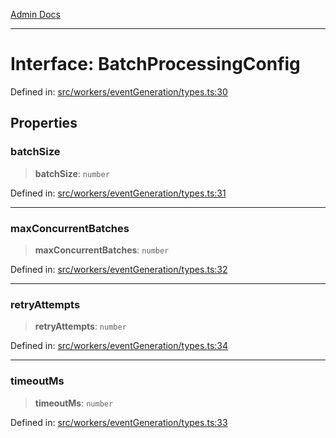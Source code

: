 [Admin Docs](/)

***

# Interface: BatchProcessingConfig

Defined in: [src/workers/eventGeneration/types.ts:30](https://github.com/Sourya07/talawa-api/blob/aac5f782223414da32542752c1be099f0b872196/src/workers/eventGeneration/types.ts#L30)

## Properties

### batchSize

> **batchSize**: `number`

Defined in: [src/workers/eventGeneration/types.ts:31](https://github.com/Sourya07/talawa-api/blob/aac5f782223414da32542752c1be099f0b872196/src/workers/eventGeneration/types.ts#L31)

***

### maxConcurrentBatches

> **maxConcurrentBatches**: `number`

Defined in: [src/workers/eventGeneration/types.ts:32](https://github.com/Sourya07/talawa-api/blob/aac5f782223414da32542752c1be099f0b872196/src/workers/eventGeneration/types.ts#L32)

***

### retryAttempts

> **retryAttempts**: `number`

Defined in: [src/workers/eventGeneration/types.ts:34](https://github.com/Sourya07/talawa-api/blob/aac5f782223414da32542752c1be099f0b872196/src/workers/eventGeneration/types.ts#L34)

***

### timeoutMs

> **timeoutMs**: `number`

Defined in: [src/workers/eventGeneration/types.ts:33](https://github.com/Sourya07/talawa-api/blob/aac5f782223414da32542752c1be099f0b872196/src/workers/eventGeneration/types.ts#L33)
